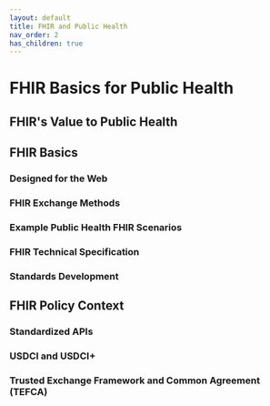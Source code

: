 ```yaml
---
layout: default
title: FHIR and Public Health
nav_order: 2
has_children: true
---
```


# FHIR Basics for Public Health

## FHIR's Value to Public Health

## FHIR Basics

### Designed for the Web

### FHIR Exchange Methods

### Example Public Health FHIR Scenarios

### FHIR Technical Specification

### Standards Development

## FHIR Policy Context

### Standardized APIs

### USDCI and USDCI+

### Trusted Exchange Framework and Common Agreement (TEFCA)

